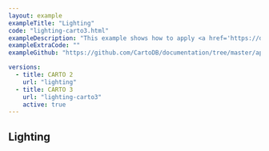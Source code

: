```yaml
---
layout: example
exampleTitle: "Lighting"
code: "lighting-carto3.html"
exampleDescription: "This example shows how to apply <a href='https://deck.gl/docs/api-reference/core/lighting-effect' target='_blank'>Lighting Effects</a> to your visualizations."
exampleExtraCode: ""
exampleGithub: "https://github.com/CartoDB/documentation/tree/master/app/content/deck-gl/examples/advanced-examples/lighting-carto3.html"

versions:
  - title: CARTO 2
    url: "lighting"
  - title: CARTO 3
    url: "lighting-carto3"
    active: true
---
```

## Lighting